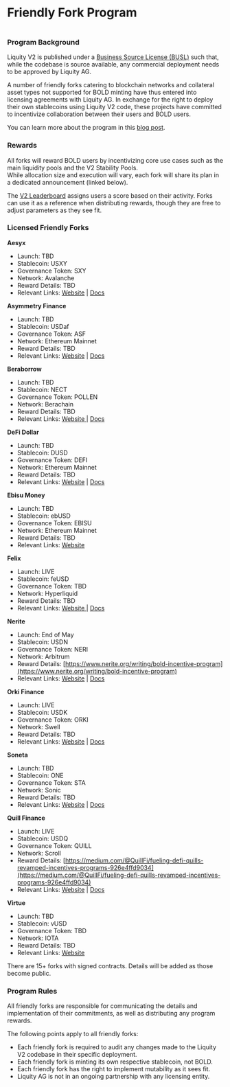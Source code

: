 # Friendly Fork Program



<div data-full-width="true"><figure><img src="../.gitbook/assets/Liquity V2 – Friendly Forks now.png" alt=""><figcaption></figcaption></figure></div>

### Program Background

Liquity V2 is published under a [Business Source License (BUSL)](https://github.com/liquity/bold/blob/main/contracts/LICENSE) such that, while the codebase is source available, any commercial deployment needs to be approved by Liquity AG.&#x20;

A number of friendly forks catering to blockchain networks and collateral asset types not supported for BOLD minting have thus entered into licensing agreements with Liquity AG. In exchange for the right to deploy their own stablecoins using Liquity V2 code, these projects have committed to incentivize collaboration between their users and BOLD users.&#x20;

You can learn more about the program in this [blog post](https://www.liquity.org/blog/bootstrapping-liquity-v2).

### Rewards

All forks will reward BOLD users by incentivizing core use cases such as the main liquidity pools and the V2 Stability Pools.\
While allocation size and execution will vary, each fork will share its plan in a dedicated announcement (linked below).

The [V2 Leaderboard](https://dune.com/liquity/v2-leaderboard) assigns users a score based on their activity. Forks can use it as a reference when distributing rewards, though they are free to adjust parameters as they see fit.

### Licensed Friendly Forks

**Aesyx**

* Launch: TBD
* Stablecoin: USXY
* Governance Token: SXY
* Network: Avalanche
* Reward Details: TBD
* Relevant Links:  [Website](https://aesyx.fi/) | [Docs](http://docs.aesyx.fi)

**Asymmetry Finance**

* Launch: TBD
* Stablecoin: USDaf
* Governance Token: ASF
* Network: Ethereum Mainnet
* Reward Details: TBD
* Relevant Links: [Website](https://www.asymmetry.finance/) | [Docs](https://docs.asymmetry.finance/)

**Beraborrow**

* Launch: TBD
* Stablecoin: NECT
* Governance Token: POLLEN
* Network: Berachain
* Reward Details: TBD
* Relevant Links: [Website ](https://www.beraborrow.com/)| [Docs](https://beraborrow.gitbook.io/docs)

**DeFi Dollar**

* Launch: TBD
* Stablecoin: DUSD
* Governance Token: DEFI
* Network: Ethereum Mainnet
* Reward Details: TBD
* Relevant Links: [Website](https://defidollar.io/) | [Docs](https://docs.defidollar.io/)

**Ebisu Money**

* Launch: TBD
* Stablecoin: ebUSD
* Governance Token: EBISU
* Network: Ethereum Mainnet
* Reward Details: TBD
* Relevant Links:  [Website](https://ebisu.money/)

**Felix**

* Launch: LIVE
* Stablecoin: feUSD
* Governance Token: TBD
* Network: Hyperliquid
* Reward Details: TBD
* Relevant Links: [Website ](https://usefelix.xyz/)| [Docs](https://usefelix.gitbook.io/felix-docs)

**Nerite**

* Launch: End of May
* Stablecoin: USDN
* Governance Token: NERI
* Network: Arbitrum
* Reward Details: [https://www.nerite.org/writing/bold-incentive-program](https://www.nerite.org/writing/bold-incentive-program)
* Relevant Links: [Website](https://www.nerite.org/) | [Docs](https://github.com/NeriteOrg/nerite/blob/main/README.md)

**Orki Finance**&#x20;

* Launch: LIVE
* Stablecoin: USDK
* Governance Token: ORKI
* Network: Swell&#x20;
* Reward Details: TBD
* Relevant Links: [Website](https://www.orki.finance/) | [Docs](https://orki-finance.gitbook.io/orki-finance-docs)

**Soneta**

* Launch: TBD
* Stablecoin: ONE
* Governance Token: STA
* Network: Sonic&#x20;
* Reward Details: TBD
* Relevant Links: [Website](https://soneta.xyz/) | [Docs](https://docs.soneta.xyz/)

**Quill Finance**

* Launch: LIVE
* Stablecoin: USDQ
* Governance Token: QUILL
* Network: Scroll
* Reward Details: [https://medium.com/@QuillFi/fueling-defi-quills-revamped-incentives-programs-926e4ffd9034](https://medium.com/@QuillFi/fueling-defi-quills-revamped-incentives-programs-926e4ffd9034)
* Relevant Links: [Website](https://www.quill.finance/) | [Docs](https://quill-finance.gitbook.io/faq)

**Virtue**

* Launch: TBD
* Stablecoin: vUSD
* Governance Token: TBD
* Network: IOTA
* Reward Details: TBD
* Relevant Links: [Website](https://virtue.money/)

There are 15+ forks with signed contracts. Details will be added as those become public.

### Program Rules

All friendly forks are responsible for communicating the details and implementation of their commitments, as well as distributing any program rewards.

The following points apply to all friendly forks:

* Each friendly fork is required to audit any changes made to the Liquity V2 codebase in their specific deployment.&#x20;
* Each friendly fork is minting its own respective stablecoin, not BOLD.&#x20;
* Each friendly fork has the right to implement mutability as it sees fit.
* Liquity AG is not in an ongoing partnership with any licensing entity.&#x20;
